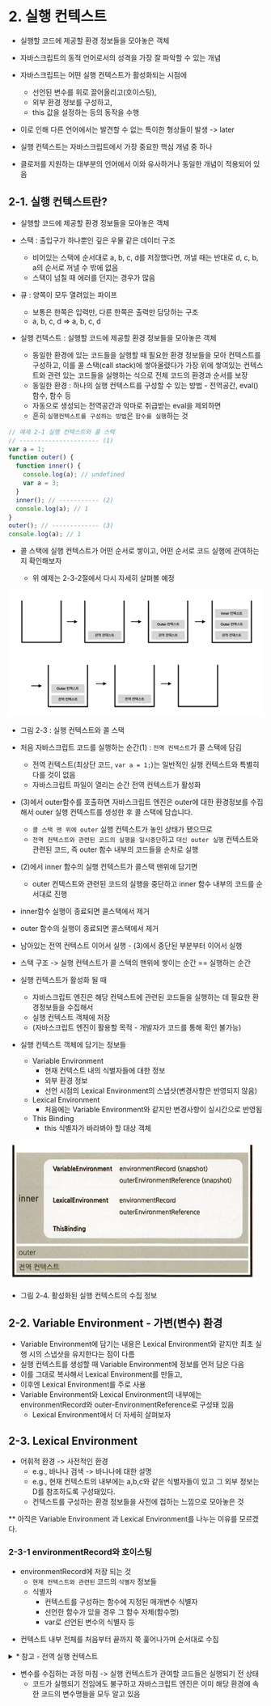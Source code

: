 # 2. 실행 컨텍스트

- 실행할 코드에 제공할 환경 정보들을 모아놓은 객체
- 자바스크립트의 동적 언어로서의 성격을 가장 잘 파악할 수 있는 개념

- 자바스크립트는 어떤 실행 컨텍스트가 활성화되는 시점에
  - 선언된 변수를 위로 끌어올리고(호이스팅),
  - 외부 환경 정보를 구성하고,
  - this 값을 설정하는 등의 동작을 수행
- 이로 인해 다른 언어에서는 발견할 수 없는 특이한 형상들이 발생 -> later
- 실행 컨텍스트는 자바스크립트에서 가장 중요한 핵심 개념 중 하나
- 클로저를 지원하는 대부분의 언어에서 이와 유사하거나 동일한 개념이 적용되어 있음

## 2-1. 실행 컨텍스트란?

- 실행할 코드에 제공할 환경 정보들을 모아놓은 객체
- 스택 : 출입구가 하나뿐인 깊은 우물 같은 데이터 구조
  - 비어있는 스택에 순서대로 a, b, c, d를 저장했다면, 꺼낼 때는 반대로 d, c, b, a의 순서로 꺼낼 수 밖에 없음
  - 스택이 넘칠 때 에러를 던지는 경우가 많음
- 큐 : 양쪽이 모두 열려있는 파이프

  - 보통은 한쪽은 입력만, 다른 한쪽은 출력만 담당하는 구조
  - a, b, c, d => a, b, c, d

- 실행 컨텍스트 : 실행할 코드에 제공할 환경 정보들을 모아놓은 객체
  - 동일한 환경에 있는 코드들을 실행할 때 필요한 환경 정보들을 모아 컨텍스트를 구성하고,
    이를 콜 스택(call stack)에 쌓아올렸다가
    가장 위에 쌓여있는 컨텍스트와 관련 있는 코드들을 실행하는 식으로 전체 코드의 환경과 순서를 보장
  - 동일한 환경 : 하나의 실행 컨텍스트를 구성할 수 있는 방법 - 전역공간, eval() 함수, 함수 등
  - 자동으로 생성되는 전역공간과 악마로 취급받는 eval을 제외하면
  - 흔히 `실행컨텍스트를 구성하는 방법`은 `함수를 실행`하는 것

```js
// 예제 2-1 실행 컨텍스트와 콜 스택
// ---------------------- (1)
var a = 1;
function outer() {
  function inner() {
    console.log(a); // undefined
    var a = 3;
  }
  inner(); // ----------- (2)
  console.log(a); // 1
}
outer(); // ------------- (3)
console.log(a); // 1
```

- 콜 스택에 실행 컨텍스트가 어떤 순서로 쌓이고, 어떤 순서로 코드 실행에 관여하는지 확인해보자

  - 위 예제는 2-3-2절에서 다시 자세히 살펴볼 예정

![](images/그림2_3_실행_컨텍스트와_콜_스택.png)

- 그림 2-3 : 실행 컨텍스트와 콜 스택

- 처음 자바스크립트 코드를 실행하는 순간(1) : `전역 컨텍스트`가 콜 스택에 담김

  - 전역 컨텍스트(최상단 코드, `var a = 1;`)는 일반적인 실행 컨텍스트와 특별히 다를 것이 없음
  - 자바스크립트 파일이 열리는 순간 전역 컨텍스트가 활성화

- (3)에서 outer함수를 호출하면 자바스크립트 엔진은 outer에 대한 환경정보를 수집해서 outer 실행 컨텍스트를 생성한 후 콜 스택에 담습니다.

  - `콜 스택 맨 위에 outer` 실행 컨텍스트가 놓인 상태가 됐으므로
  - `전역 컨텍스트와 관련된 코드의 실행을 일시중단`하고 `대신 outer 실행` 컨텍스트와 관련된 코드, 즉 outer 함수 내부의 코드들을 순차로 실행

- (2)에서 inner 함수의 실행 컨텍스트가 콜스택 맨위에 담기면

  - outer 컨텍스트와 관련된 코드의 실행을 중단하고 inner 함수 내부의 코드를 순서대로 진행

- inner함수 실행이 종료되면 콜스택에서 제거
- outer 함수의 실행이 종료되면 콜스택에서 제거
- 남아있는 전역 컨텍스트 이어서 실행 - (3)에서 중단된 부분부터 이어서 실행

* 스택 구조 -> 실행 컨텍스트가 콜 스택의 맨위에 쌓이는 순간 == 실행하는 순간

* 실행 컨텍스트가 활성화 될 때

  - 자바스크립트 엔진은 해당 컨텍스트에 관련된 코드들을 실행하는 데 필요한 환경정보들을 수집해서
  - 실행 컨텍스트 객체에 저장
  - (자바스크립트 엔진이 활용할 목적 - 개발자가 코드를 통해 확인 불가능)

* 실행 컨텍스트 객체에 담기는 정보들
  - Variable Environment
    - 현재 컨텍스트 내의 식별자들에 대한 정보
    - 외부 환경 정보
    - 선언 시점의 Lexical Environment의 스냅샷(변경사항은 반영되지 않음)
  - Lexical Environment
    - 처음에는 Variable Environment와 같지만 변경사항이 실시간으로 반영됨
  - This Binding
    - this 식별자가 바라봐야 할 대상 객체

![그림2_4](images/그림2_4.png)

- 그림 2-4. 활성화된 실행 컨텍스트의 수집 정보

## 2-2. Variable Environment - 가변(변수) 환경

- Variable Environment에 담기는 내용은 Lexical Environment와 같지만 최초 실행 시의 스냅샷을 유지한다는 점이 다름
- 실행 컨텍스트를 생성할 때 Variable Environment에 정보를 먼저 담은 다음
- 이를 그대로 복사해서 Lexical Environment를 만들고,
- 이후엔 Lexical Environment를 주로 사용
- Variable Environment와 Lexical Environment의 내부에는 environmentRecord와 outer-EnvironmentReference로 구성돼 있음
  - Lexical Environment에서 더 자세히 살펴보자

## 2-3. Lexical Environment

- 어휘적 환경 -> 사전적인 환경
  - e.g., 바나나 검색 -> 바나나에 대한 설명
  - e.g., 현재 컨텍스트의 내부에는 a,b,c와 같은 식별자들이 있고 그 외부 정보는 D를 참조하도록 구성돼있다.
  - 컨텍스트를 구성하는 환경 정보들을 사전에 접하는 느낌으로 모아놓은 것

\*\* 아직은 Variable Environment 과 Lexical Environment를 나누는 이유를 모르겠다.

### 2-3-1 environmentRecord와 호이스팅

- environmentRecord에 저장 되는 것
  - `현재 컨텍스트와 관련된` 코드의 `식별자` 정보들
  - 식별자
    - 컨텍스트를 구성하는 함수에 지정된 매개변수 식별자
    - 선언한 함수가 있을 경우 그 함수 자체(함수명)
    - var로 선언된 변수의 식별자 등

* 컨텍스트 내부 전체를 처음부터 끝까지 쭉 훑어나가며 순서대로 수집

<details>
<summary>* 참고 - 전역 실행 컨텍스트</summary>

- 전역 실행 컨텍스트는 변수 객체를 생성하는 대신
- 자바스크립트 구동 환경이 별도로 제공하는 객체
- 즉, 전역 객체(global object)를 활용
  - 전역 객체에는 브라우저의 window, Node.js의 global 객체 등이 있음
- 이들은 자바스크립트 내장 객체(native object)가 아닌 호스트 객체(host object)로 분류 됨
  - 자바스크립트 언어는 전역 실행 컨텍스트에서 host(구동환경)에 의존적인 부분이 있구나 - 브라우저 or Node.js

</details>

- 변수를 수집하는 과정 마침 -> 실행 컨텍스트가 관여할 코드들은 실행되기 전 상태
  - 코드가 실행되기 전임에도 불구하고 자바스크립트 엔진은 이미 해당 환경에 속한 코드의 변수명들을 모두 알고 있음
